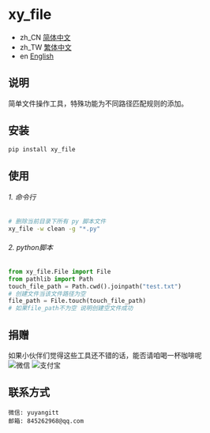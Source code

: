 # xy_file

- zh_CN [简体中文](readme/README_zh_CN.md)
- zh_TW [繁体中文](readme/README_zh_TW.md)
- en [English](readme/README_en.md)

## 说明
简单文件操作工具，特殊功能为不同路径匹配规则的添加。


## 安装

```bash
pip install xy_file
```

## 使用

###### 1. 命令行

```bash
# 删除当前目录下所有 py 脚本文件
xy_file -w clean -g "*.py"
```

###### 2. python脚本

```python
from xy_file.File import File
from pathlib import Path
touch_file_path = Path.cwd().joinpath("test.txt")
# 创建文件当该文件路径为空
file_path = File.touch(touch_file_path)
# 如果file_path不为空 说明创建空文件成功
```

## 捐赠

如果小伙伴们觉得这些工具还不错的话，能否请咱喝一杯咖啡呢
<br />
![微信](readme/WeChat.png)
![支付宝](readme/Alipay.png)

## 联系方式


```
微信: yuyangitt
邮箱: 845262968@qq.com
```